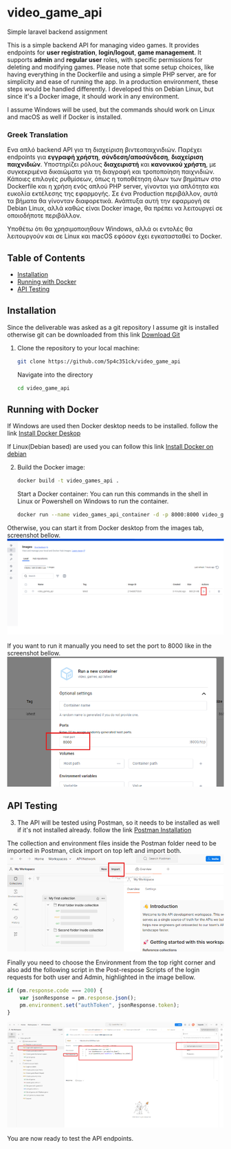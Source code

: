 # video_game_api

Simple laravel backend assignment

This is a simple backend API for managing video games. It provides endpoints for **user registration**, **login/logout**, **game management**. It supports **admin** and **regular user** roles, with specific permissions for deleting and modifying games.
Please note that some setup choices, like having everything in the Dockerfile and using a simple PHP server, are for simplicity and ease of running the app. In a production environment, these steps would be handled differently.
I developed this on Debian Linux, but since it's a Docker image, it should work in any environment.

I assume Windows will be used, but the commands should work on Linux and macOS as well if Docker is installed.

### Greek Translation

Ενα απλό backend API για τη διαχείριση βιντεοπαιχνιδιών. Παρέχει endpoints για **εγγραφή χρήστη**, **σύνδεση/αποσύνδεση**, **διαχείριση παιχνιδιών**. Υποστηρίζει ρόλους **διαχειριστή** και **κανονικού χρήστη**, με συγκεκριμένα δικαιώματα για τη διαγραφή και τροποποίηση παιχνιδιών. Κάποιες επιλογές ρυθμίσεων, όπως η τοποθέτηση όλων των βημάτων στο Dockerfile και η χρήση ενός απλού PHP server, γίνονται για απλότητα και ευκολία εκτέλεσης της εφαρμογής. Σε ένα Production περιβάλλον, αυτά τα βήματα θα γίνονταν διαφορετικά.
Ανάπτυξα αυτή την εφαρμογή σε Debian Linux, αλλά καθώς είναι Docker image, θα πρέπει να λειτουργεί σε οποιοδήποτε περιβάλλον.

Υποθέτω ότι θα χρησιμοποιηθουν Windows, αλλά οι εντολές θα λειτουργούν και σε Linux και macOS εφόσον έχει εγκατασταθεί το Docker.

## Table of Contents
- [Installation](#installation)
- [Running with Docker](#running-with-docker)
- [API Testing](#API-Testing)

## Installation
Since the deliverable was asked as a git repository I assume git is installed
otherwise git can be downloaded from this link [Download Git](https://git-scm.com/downloads/win)
1. Clone the repository to your local machine:
   ```bash
   git clone https://github.com/5p4c351ck/video_game_api
   ```
   Navigate into the directory
   ```bash
   cd video_game_api
   ```



## Running with Docker

If Windows are used then Docker desktop needs to be installed.
follow the link [Install Docker Deskop](https://docs.docker.com/desktop/setup/install/windows-install/)

If Linux(Debian based) are used you can follow this link [Install Docker on debian](https://docs.docker.com/engine/install/debian/)

2. Build the Docker image:

   ```bash
   docker build -t video_games_api .
   ```
   Start a Docker container:
   You can run this commands in the shell in Linux or Powershell on Windows to run the container.

   ```bash
   docker run --name video_games_api_container -d -p 8000:8000 video_games_api
   ```

   
Otherwise, you can start it from Docker desktop from the images tab, screenshot bellow.
![Docker images](https://github.com/5p4c351ck/video_game_api/blob/main/screenshots/docker_desktop.png)
   
If you want to run it manually you need to set the port to 8000 like in the screenshot bellow.
![Docker container port](https://github.com/5p4c351ck/video_game_api/blob/main/screenshots/docker_desktop_port.png)




## API Testing

3. The API will be tested using Postman, so it needs to be installed as well if it's not installed already.
follow the link [Postman Installation](https://www.postman.com/downloads/)

The collection and environment files inside the Postman folder
need to be imported in Postman, click import on top left and import both.
![Import in Postman](https://github.com/5p4c351ck/video_game_api/blob/main/screenshots/Postman_import.png)

Finally you need to choose the Environment from the top right corner and also
add the following script in the Post-respose Scripts of the login requests for both user and Admin, highlighted in the image bellow.

```javascript
if (pm.response.code === 200) {
    var jsonResponse = pm.response.json();
    pm.environment.set("authToken", jsonResponse.token);
}
```
![Postman setup](https://github.com/5p4c351ck/video_game_api/blob/main/screenshots/Postman_setup.png)



You are now ready to test the API endpoints.







